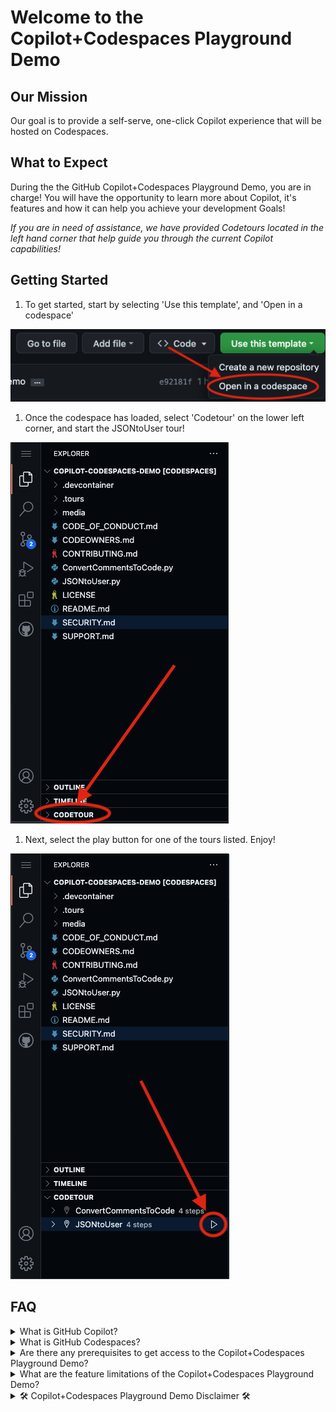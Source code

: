 # Welcome to the Copilot+Codespaces Playground Demo

## Our Mission

Our goal is to provide a self-serve, one-click Copilot experience that will be hosted on Codespaces.

## What to Expect

During the the GitHub Copilot+Codespaces Playground Demo, you are in charge! You will have the opportunity to learn more about Copilot, it's features and how it can help you achieve your development Goals!

_If you are in need of assistance, we have provided Codetours located in the left hand corner that help guide you through the current Copilot capabilities!_

## Getting Started

1. To get started, start by selecting 'Use this template', and 'Open in a codespace'

![Screenshot 2023-05-16 at 4 40 46 PM](images/screenshot1.png)

1. Once the codespace has loaded, select 'Codetour' on the lower left corner, and start the JSONtoUser tour!

![screenshot2](images/screenshot2.png)

1. Next, select the play button for one of the tours listed. Enjoy!

![screenshot3](images/screenshot3.png)

## FAQ

<details>
<summary>What is GitHub Copilot?</summary><br>

GitHub Copilot is an AI pair programmer that helps you write code faster and with less work. It draws context from comments and code to suggest individual lines and whole functions instantly. GitHub Copilot is powered by Codex, a generative pretrained language model created by OpenAI.
It is available as an extension for Visual Studio Code, Visual Studio, Neovim, and the JetBrains suite of integrated development environments (IDEs). Visit here for more information about [GitHub Copilot](https://github.com/features/copilot)
</details>

<details>
<summary>What is GitHub Codespaces?</summary><br>

A codespace is a development environment that's hosted in the cloud. You can customize your project for GitHub Codespaces by configuring dev container files to your repository (often known as Configuration-as-Code), which creates a repeatable codespace configuration for all users of your project.

GitHub Codespaces run on a variety of VM-based compute options hosted by GitHub.com, which you can configure from 2 core machines up to 32 core machines. You can connect to your codespaces from the browser or locally using an IDE like Visual Studio Code or IntelliJ. Visit here for more information about [GitHub Codespaces](https://github.com/features/codespaces)
</details>

<details>
<summary>Are there any prerequisites to get access to the Copilot+Codespaces Playground Demo?</summary><br>

A GitHub account is the only requirement to use the GitHub Copilot + Github Codespaces playground demo environment. The demo will only be available to the extent of your account’s Codespaces entitlements;
if you want to keep utilizing the environment after your limit has been met, you will need to purchase additional entitlements Visit here to signup for a [GitHub Copilot](https://github.com/features/copilot) trial for the full experience!

</details>
<details>
<summary>What are the feature limitations of the Copilot+Codespaces Playground Demo?</summary><br>

This demo will only showcase current GitHub Copilot capabilities that are intended to help programmers, such as autocompletion suggestions, functions, and the ability to convert code comments into actual lines of code.
Any features mentioned for GitHub Copilot X will not be offered in this demo experience. Visit here to signup for the [GitHub Copilot Waitlists](https://github.com/features/preview).

</details>
<details>
<summary>🛠 Copilot+Codespaces Playground Demo Disclaimer 🛠</summary><br>

Please note that during the GitHub Copilot+Codespaces Playground Demo, the suggestions generated by GitHub Copilot via Codespaces will differ and may not always be the same. This is due to GitHub Copilot being an artificially intelligent tool that generates code suggestions based on the input it receives.
Visit here for more information about [GitHub Codespaces](https://github.com/features/codespaces) and [GitHub Copilot](https://github.com/features/copilot)!
